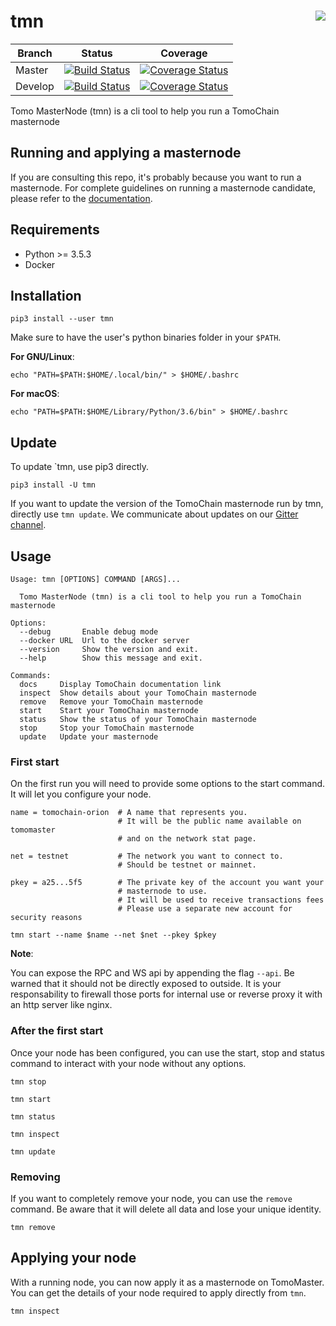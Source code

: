 # tmn <a href="https://gitter.im/tomochain/tmn"><img align="right" src="https://badges.gitter.im/gitterHQ/gitter.png"></a>

| Branch  | Status | Coverage |
| --- | --- | --- |
| Master | [![Build Status](https://travis-ci.org/tomochain/tmn.svg?branch=master)](https://travis-ci.org/tomochain/tmn) | [![Coverage Status](https://coveralls.io/repos/github/tomochain/tmn/badge.svg?branch=master)](https://coveralls.io/github/tomochain/tmn?branch=master) |
| Develop | [![Build Status](https://travis-ci.org/tomochain/tmn.svg?branch=develop)](https://travis-ci.org/tomochain/tmn) | [![Coverage Status](https://coveralls.io/repos/github/tomochain/tmn/badge.svg?branch=develop)](https://coveralls.io/github/tomochain/tmn?branch=develop) |

Tomo MasterNode (tmn) is a cli tool to help you run a TomoChain masternode

## Running and applying a masternode

If you are consulting this repo, it's probably because you want to run a masternode.
For complete guidelines on running a masternode candidate, please refer to the [documentation](https://docs.tomochain.com/masternode/requirements/).

## Requirements

- Python >= 3.5.3
- Docker

## Installation

```
pip3 install --user tmn
```

Make sure to have the user's python binaries folder in your `$PATH`.

**For GNU/Linux**:

`echo "PATH=$PATH:$HOME/.local/bin/" > $HOME/.bashrc`

**For macOS**:

`echo "PATH=$PATH:$HOME/Library/Python/3.6/bin" > $HOME/.bashrc`

## Update

To update `tmn, use pip3 directly.

```
pip3 install -U tmn
```

If you want to update the version of the TomoChain masternode run by tmn, directly use `tmn update`.
We communicate about updates on our [Gitter channel](https://gitter.im/tomochain/tmn).

## Usage

```
Usage: tmn [OPTIONS] COMMAND [ARGS]...

  Tomo MasterNode (tmn) is a cli tool to help you run a TomoChain masternode

Options:
  --debug       Enable debug mode
  --docker URL  Url to the docker server
  --version     Show the version and exit.
  --help        Show this message and exit.

Commands:
  docs     Display TomoChain documentation link
  inspect  Show details about your TomoChain masternode
  remove   Remove your TomoChain masternode
  start    Start your TomoChain masternode
  status   Show the status of your TomoChain masternode
  stop     Stop your TomoChain masternode
  update   Update your masternode
```

### First start

On the first run you will need to provide some options to the start command.
It will let you configure your node.

```
name = tomochain-orion  # A name that represents you.
                        # It will be the public name available on tomomaster
                        # and on the network stat page.

net = testnet           # The network you want to connect to.
                        # Should be testnet or mainnet.

pkey = a25...5f5        # The private key of the account you want your
                        # masternode to use.
                        # It will be used to receive transactions fees
                        # Please use a separate new account for security reasons

tmn start --name $name --net $net --pkey $pkey
```


**Note**:

You can expose the RPC and WS api by appending the flag `--api`.
Be warned that it should not be directly exposed to outside.
It is your responsability to firewall those ports for internal use or reverse proxy it with an http server like nginx.

### After the first start

Once your node has been configured, you can use the start, stop and
status command to interact with your node without any options.

```
tmn stop

tmn start

tmn status

tmn inspect

tmn update
```

### Removing

If you want to completely remove your node, you can use the `remove` command.
Be aware that it will delete all data and lose your unique identity.

```
tmn remove
```

## Applying your node

With a running node, you can now apply it as a masternode on TomoMaster.
You can get the details of your node required to apply directly from `tmn`.

```
tmn inspect
```
